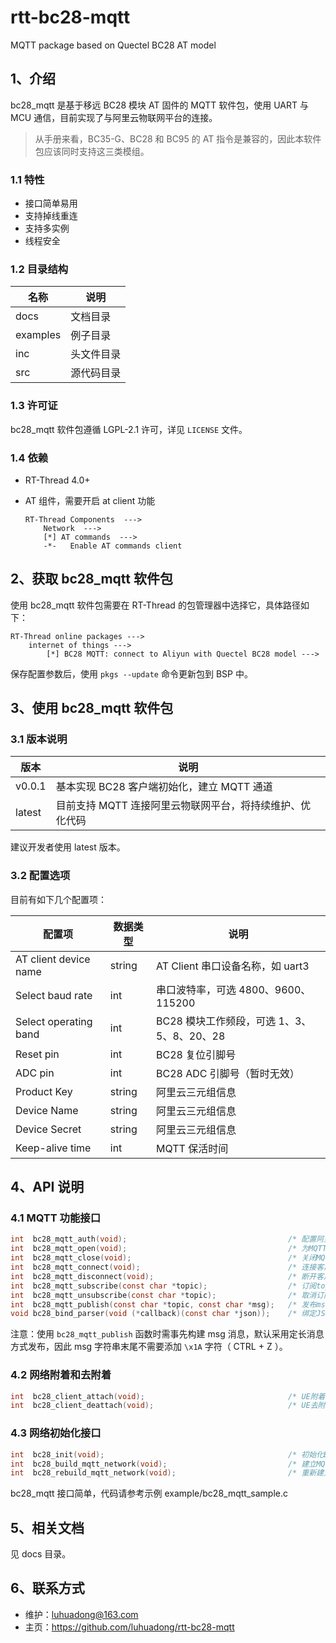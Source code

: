 # rtt-bc28-mqtt
MQTT package based on Quectel BC28 AT model



## 1、介绍

bc28_mqtt 是基于移远 BC28 模块 AT 固件的 MQTT 软件包，使用 UART 与 MCU 通信，目前实现了与阿里云物联网平台的连接。

> 从手册来看，BC35-G、BC28 和 BC95 的 AT 指令是兼容的，因此本软件包应该同时支持这三类模组。



### 1.1 特性

- 接口简单易用
- 支持掉线重连
- 支持多实例
- 线程安全



### 1.2 目录结构

| 名称     | 说明       |
| -------- | ---------- |
| docs     | 文档目录   |
| examples | 例子目录   |
| inc      | 头文件目录 |
| src      | 源代码目录 |



### 1.3 许可证

bc28_mqtt 软件包遵循 LGPL-2.1 许可，详见 `LICENSE` 文件。



### 1.4 依赖

- RT-Thread 4.0+

- AT 组件，需要开启 at client 功能

    ```
    RT-Thread Components  --->
        Network  --->
        [*] AT commands  --->
        -*-   Enable AT commands client
    ```



## 2、获取 bc28_mqtt 软件包

使用 bc28_mqtt 软件包需要在 RT-Thread 的包管理器中选择它，具体路径如下：

```
RT-Thread online packages --->
    internet of things --->
        [*] BC28 MQTT: connect to Aliyun with Quectel BC28 model --->
```

保存配置参数后，使用 `pkgs --update` 命令更新包到 BSP 中。



## 3、使用 bc28_mqtt 软件包

### 3.1 版本说明

| 版本   | 说明                                                     |
| ------ | -------------------------------------------------------- |
| v0.0.1 | 基本实现 BC28 客户端初始化，建立 MQTT 通道               |
| latest | 目前支持 MQTT 连接阿里云物联网平台，将持续维护、优化代码 |

建议开发者使用 latest 版本。



### 3.2 配置选项

目前有如下几个配置项：

| 配置项                | 数据类型 | 说明                                       |
| --------------------- | -------- | ------------------------------------------ |
| AT client device name | string   | AT Client 串口设备名称，如 uart3           |
| Select baud rate      | int      | 串口波特率，可选 4800、9600、115200        |
| Select operating band | int      | BC28 模块工作频段，可选 1、3、5、8、20、28 |
| Reset pin             | int      | BC28 复位引脚号                            |
| ADC pin               | int      | BC28 ADC 引脚号（暂时无效）                |
| Product Key           | string   | 阿里云三元组信息                           |
| Device Name           | string   | 阿里云三元组信息                           |
| Device Secret         | string   | 阿里云三元组信息                           |
| Keep-alive time       | int      | MQTT 保活时间                              |



## 4、API 说明

### 4.1 MQTT 功能接口

```c
int  bc28_mqtt_auth(void);                                    /* 配置阿里云设备信息 */
int  bc28_mqtt_open(void);                                    /* 为MQTT客户端打开网络 */
int  bc28_mqtt_close(void);                                   /* 关闭MQTT客户端网络 */
int  bc28_mqtt_connect(void);                                 /* 连接客户端到MQTT服务器 */
int  bc28_mqtt_disconnect(void);                              /* 断开客户端与MQTT服务器的连接 */
int  bc28_mqtt_subscribe(const char *topic);                  /* 订阅topic主题 */
int  bc28_mqtt_unsubscribe(const char *topic);                /* 取消订阅topic主题 */
int  bc28_mqtt_publish(const char *topic, const char *msg);   /* 发布msg消息到topic主题 */
void bc28_bind_parser(void (*callback)(const char *json));    /* 绑定JSON解析函数 */
```

注意：使用 `bc28_mqtt_publish` 函数时需事先构建 msg 消息，默认采用定长消息方式发布，因此 msg 字符串末尾不需要添加 `\x1A` 字符（ CTRL + Z ）。



### 4.2 网络附着和去附着

```c
int  bc28_client_attach(void);                                /* UE附着网络 */
int  bc28_client_deattach(void);                              /* UE去附着 */
```



### 4.3 网络初始化接口

```c
int  bc28_init(void);                                         /* 初始化BC28模块 */
int  bc28_build_mqtt_network(void);                           /* 建立MQTT通信网络 */
int  bc28_rebuild_mqtt_network(void);                         /* 重新建立MQTT通信网络 */
```



bc28_mqtt 接口简单，代码请参考示例 example/bc28_mqtt_sample.c



## 5、相关文档

见 docs 目录。



## 6、联系方式

- 维护：luhuadong@163.com
- 主页：<https://github.com/luhuadong/rtt-bc28-mqtt>

